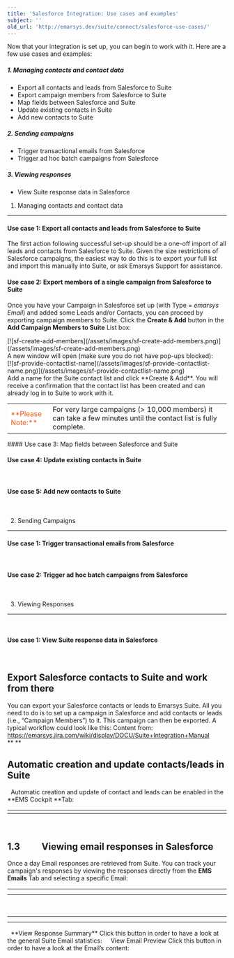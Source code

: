 ```yaml
---
title: 'Salesforce Integration: Use cases and examples'
subject: ''
old_url: 'http://emarsys.dev/suite/connect/salesforce-use-cases/'
---
```


Now that your integration is set up, you can begin to work with it. Here are a few use cases and examples:

##### 1. Managing contacts and contact data

- Export all contacts and leads from Salesforce to Suite
- Export campaign members from Salesforce to Suite
- Map fields between Salesforce and Suite
- Update existing contacts in Suite
- Add new contacts to Suite

##### 2. Sending campaigns

- Trigger transactional emails from Salesforce
- Trigger ad hoc batch campaigns from Salesforce

##### 3. Viewing responses

- View Suite response data in Salesforce

1. Managing contacts and contact data
-------------------------------------

#### Use case 1: Export all contacts and leads from Salesforce to Suite

 The first action following successful set-up should be a one-off import of all leads and contacts from Salesforce to Suite. Given the size restrictions of Salesforce campaigns, the easiest way to do this is to export your full list and import this manually into Suite, or ask Emarsys Support for assistance.

#### Use case 2: Export members of a single campaign from Salesforce to Suite

 Once you have your Campaign in Salesforce set up (with Type = *emarsys Email*) and added some Leads and/or Contacts, you can proceed by exporting campaign members to Suite. Click the **Create & Add** button in the **Add Campaign Members to Suite** List box:

<div class="row">[![sf-create-add-members](/assets/images/sf-create-add-members.png)](/assets/images/sf-create-add-members.png)</div> A new window will open (make sure you do not have pop-ups blocked):

<div class="row">[![sf-provide-contactlist-name](/assets/images/sf-provide-contactlist-name.png)](/assets/images/sf-provide-contactlist-name.png)</div> Add a name for the Suite contact list and click **Create & Add**. You will receive a confirmation that the contact list has been created and can already log in to Suite to work with it.

<table style="width: 100%;"><tbody><tr><td style="text-align: left; width: 80px; border-color: #fff; background-color: #fff; color: #eb5a19;">**Please Note:**</td> <td>For very large campaigns (> 10,000 members) it can take a few minutes until the contact list is fully complete.</td></tr></tbody></table><div class="row"></div>#### Use case 3: Map fields between Salesforce and Suite

#### 

#### Use case 4: Update existing contacts in Suite

  

#### Use case 5: Add new contacts to Suite

  

2. Sending Campaigns
--------------------

#### Use case 1: Trigger transactional emails from Salesforce

  

#### Use case 2: Trigger ad hoc batch campaigns from Salesforce

      

3. Viewing Responses
--------------------

  

#### Use case 1: View Suite response data in Salesforce

    

Export Salesforce contacts to Suite and work from there
-------------------------------------------------------

 You can export your Salesforce contacts or leads to Emarsys Suite. All you need to do is to set up a campaign in Salesforce and add contacts or leads (i.e., “Campaign Members”) to it. This campaign can then be exported. A typical workflow could look like this: Content from: https://emarsys.jira.com/wiki/display/DOCU/Suite+Integration+Manual <a name="_Toc336876733"></a>     ** **

Automatic creation and update contacts/leads in Suite
-----------------------------------------------------

   Automatic creation and update of contact and leads can be enabled in the **EMS Cockpit **Tab:

<table><tbody><tr><td width="761"></td></tr></tbody></table>  

<a name="_Toc287085508"></a>1.3          Viewing email responses in Salesforce
------------------------------------------------------------------------------

 Once a day Email responses are retrieved from Suite. You can track your campaign's responses by viewing the responses directly from the **EMS Emails** Tab and selecting a specific Email:

<table><tbody><tr><td width="702"></td> </tr><tr><td width="702"></td></tr></tbody></table>  

<table><tbody><tr><td width="702"></td> </tr><tr><td width="702"></td></tr></tbody></table>   **View Response Summary** Click this button in order to have a look at the general Suite Email statistics:     View Email Preview Click this button in order to have a look at the Email’s content:  